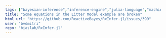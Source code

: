 ```yaml
---
tags: ["bayesian-inference","inference-engine","julia-language","machine-learning","message-passing","probabilistic-programming","variational-inference"]
title: "Some equations in the Litter Model example are broken"
html_url: "https://github.com/ReactiveBayes/RxInfer.jl/issues/399"
user: "bvdmitri"
repo: "biaslab/RxInfer.jl"
---
```


